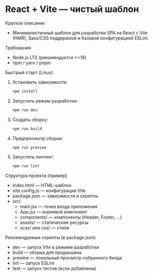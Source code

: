 # React + Vite — чистый шаблон

Краткое описание
- Минималистичный шаблон для разработки SPA на React с Vite (HMR), Sass/CSS поддержкой и базовой конфигурацией ESLint.

Требования
- Node.js LTS (рекомендуется >=16)
- npm / yarn / pnpm

Быстрый старт (Linux)
1. Установить зависимости:
   ```bash
   npm install
   ```
2. Запустить режим разработки:
   ```bash
   npm run dev
   ```
3. Создать сборку:
   ```bash
   npm run build
   ```
4. Предпросмотр сборки:
   ```bash
   npm run preview
   ```
5. Запустить линтинг:
   ```bash
   npm run lint
   ```

Структура проекта (пример)
- index.html — HTML-шаблон
- vite.config.js — конфигурация Vite
- package.json — зависимости и скрипты
- src/
  - main.jsx — точка входа приложения
  - App.jsx — корневой компонент
  - components/ — компоненты (Header, Footer, ...)
  - assets/ — статические ресурсы
  - scss/ или css/ — стили

Рекомендуемые скрипты (в package.json)
- dev — запуск Vite в режиме разработки
- build — сборка для продакшена
- preview — локальный просмотр собранного билда
- lint — запуск ESLint
- test — запуск тестов (если добавлены)